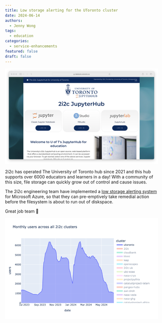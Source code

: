 ```yaml
---
title: Low storage alerting for the UToronto cluster
date: 2024-06-14
authors:
  - Jenny Wong
tags:
  - education
categories:
  - service-enhancements
featured: false
draft: false
---
```


![The UToronto hub landing page](./cover-featured.png "The UToronto hub landing page")

2i2c has operated The University of Toronto hub since 2021 and this hub supports over 6000 educators and learners in a day! With a community of this size, file storage can quickly grow out of control and cause issues.

The 2i2c engineering team have implemented a [low storage alerting system](https://github.com/2i2c-org/infrastructure/issues/3320) for Microsoft Azure, so that they can pre-emptively take remedial action before the filesystem is about to run out of diskspace.

Great job team 🚀

![UToronto hub usage](usage.png "UToronto hub usage")